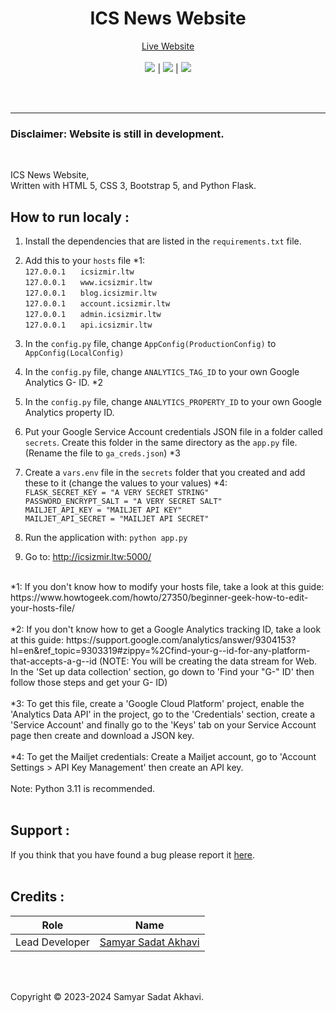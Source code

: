 <h1 align="center">ICS News Website</h1>
<p align="center">
  	<a href="https://icsizmir.com/">Live Website</a>
  	<br>
	<br>
	<a href="https://github.com/ICS-Izmir/News-Website/actions/workflows/codeql-analysis.yml"><img src="https://github.com/ICS-Izmir/News-Website/actions/workflows/codeql-analysis.yml/badge.svg"></a>
	|
	<a href="https://github.com/ICS-Izmir/News-Website/blob/main/LICENSE"><img src="https://img.shields.io/github/license/ICS-Izmir/News-Website?color=blue"></a>
	|
	<a href="https://github.com/ICS-Izmir/News-Website/issues"><img src="https://img.shields.io/github/issues/ICS-Izmir/News-Website"></a>
	<br><br>
</p>
<br>

----
### Disclaimer: Website is still in development.

<br>

ICS News Website,<br>
Written with HTML 5, CSS 3, Bootstrap 5, and Python Flask.

## How to run localy :
1. Install the dependencies that are listed in the `requirements.txt` file.
2. Add this to your `hosts` file *1:<br>
	`127.0.0.1` &nbsp;&nbsp;&nbsp;&nbsp; `icsizmir.ltw`<br>
	`127.0.0.1` &nbsp;&nbsp;&nbsp;&nbsp; `www.icsizmir.ltw`<br>
	`127.0.0.1` &nbsp;&nbsp;&nbsp;&nbsp; `blog.icsizmir.ltw`<br>
	`127.0.0.1` &nbsp;&nbsp;&nbsp;&nbsp; `account.icsizmir.ltw`<br>
	`127.0.0.1` &nbsp;&nbsp;&nbsp;&nbsp; `admin.icsizmir.ltw`<br>
	`127.0.0.1` &nbsp;&nbsp;&nbsp;&nbsp; `api.icsizmir.ltw`<br>
	
3. In the `config.py` file, change `AppConfig(ProductionConfig)` to `AppConfig(LocalConfig)`
4. In the `config.py` file, change `ANALYTICS_TAG_ID` to your own Google Analytics G- ID. *2
5. In the `config.py` file, change `ANALYTICS_PROPERTY_ID` to your own Google Analytics property ID.
6. Put your Google Service Account credentials JSON file in a folder called `secrets`. Create this folder in the same directory as the `app.py` file. (Rename the file to `ga_creds.json`) *3
7. Create a `vars.env` file in the `secrets` folder that you created and add these to it (change the values to your values) *4:<br>
	`FLASK_SECRET_KEY = "A VERY SECRET STRING"`<br>
	`PASSWORD_ENCRYPT_SALT = "A VERY SECRET SALT"`<br>
	`MAILJET_API_KEY = "MAILJET API KEY"`<br>
	`MAILJET_API_SECRET = "MAILJET API SECRET"`<br>

8. Run the application with: `python app.py`
9. Go to: http://icsizmir.ltw:5000/


<br>
*1: If you don't know how to modify your hosts file, take a look at this guide: https://www.howtogeek.com/howto/27350/beginner-geek-how-to-edit-your-hosts-file/<br>
<br>
*2: If you don't know how to get a Google Analytics tracking ID, take a look at this guide: https://support.google.com/analytics/answer/9304153?hl=en&ref_topic=9303319#zippy=%2Cfind-your-g--id-for-any-platform-that-accepts-a-g--id (NOTE: You will be creating the data stream for Web. In the 'Set up data collection' section, go down to 'Find your "G-" ID' then follow those steps and get your G- ID)<br>
<br>
*3: To get this file, create a 'Google Cloud Platform' project, enable the 'Analytics Data API' in the project, go to the 'Credentials' section, create a 'Service Account' and finally go to the 'Keys' tab on your Service Account page then create and download a JSON key.<br>
<br>
*4: To get the Mailjet credentials: Create a Mailjet account, go to 'Account Settings > API Key Management' then create an API key.<br>
<br>
Note: Python 3.11 is recommended.<br>
<br>

## Support :
If you think that you have found a bug please report it <a href="https://github.com/ICS-Izmir/News-Website/issues">here</a>.
<br>
<br>

## Credits :

| Role           | Name                                                                          |
| -------------- | ----------------------------------------------------------------------------- |
| Lead Developer | <a href="https://github.com/samyarsadat">Samyar Sadat Akhavi</a>              |

<br>
<br>

Copyright © 2023-2024 Samyar Sadat Akhavi.
